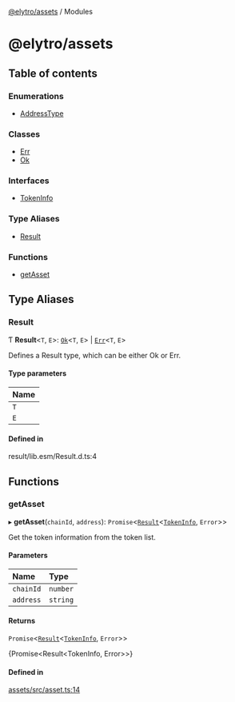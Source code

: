 [@elytro/assets](README.md) / Modules

# @elytro/assets

## Table of contents

### Enumerations

- [AddressType](enums/AddressType.md)

### Classes

- [Err](classes/Err.md)
- [Ok](classes/Ok.md)

### Interfaces

- [TokenInfo](interfaces/TokenInfo.md)

### Type Aliases

- [Result](modules.md#result)

### Functions

- [getAsset](modules.md#getasset)

## Type Aliases

### Result

Ƭ **Result**\<`T`, `E`\>: [`Ok`](classes/Ok.md)\<`T`, `E`\> \| [`Err`](classes/Err.md)\<`T`, `E`\>

Defines a Result type, which can be either Ok or Err.

#### Type parameters

| Name |
| :------ |
| `T` |
| `E` |

#### Defined in

result/lib.esm/Result.d.ts:4

## Functions

### getAsset

▸ **getAsset**(`chainId`, `address`): `Promise`\<[`Result`](modules.md#result)\<[`TokenInfo`](interfaces/TokenInfo.md), `Error`\>\>

Get the token information from the token list.

#### Parameters

| Name | Type |
| :------ | :------ |
| `chainId` | `number` |
| `address` | `string` |

#### Returns

`Promise`\<[`Result`](modules.md#result)\<[`TokenInfo`](interfaces/TokenInfo.md), `Error`\>\>

{Promise<Result<TokenInfo, Error>>}

#### Defined in

[assets/src/asset.ts:14](https://github.com/SoulWallet/elytro-wallet-lib/blob/179e9ead428fdbe246d2e7c57356d8786d712066/packages/assets/src/asset.ts#L14)
